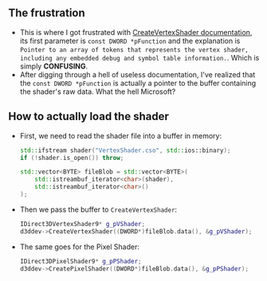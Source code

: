 ## The frustration
- This is where I got frustrated with [CreateVertexShader documentation](https://learn.microsoft.com/en-us/windows/win32/api/d3d9/nf-d3d9-idirect3ddevice9-createvertexshader), its first parameter is `const DWORD *pFunction` and the explanation is `Pointer to an array of tokens that represents the vertex shader, including any embedded debug and symbol table information.`. Which is simply **CONFUSING**.
- After digging through a hell of useless documentation, I've realized that the `const DWORD *pFunction` is actually a pointer to the buffer containing the shader's raw data. What the hell Microsoft?

## How to actually load the shader
- First, we need to read the shader file into a buffer in memory:
    ```cpp
    std::ifstream shader("VertexShader.cso", std::ios::binary);
    if (!shader.is_open()) throw;
    
    std::vector<BYTE> fileBlob = std::vector<BYTE>(
        std::istreambuf_iterator<char>(shader),
        std::istreambuf_iterator<char>()
    );
    ```
- Then we pass the buffer to `CreateVertexShader`:
    ```cpp
    IDirect3DVertexShader9* g_pVShader;
    d3ddev->CreateVertexShader((DWORD*)fileBlob.data(), &g_pVShader);
    ```
- The same goes for the Pixel Shader:
    ```cpp
    IDirect3DPixelShader9* g_pPShader;
    d3ddev->CreatePixelShader((DWORD*)fileBlob.data(), &g_pPShader);
    ```